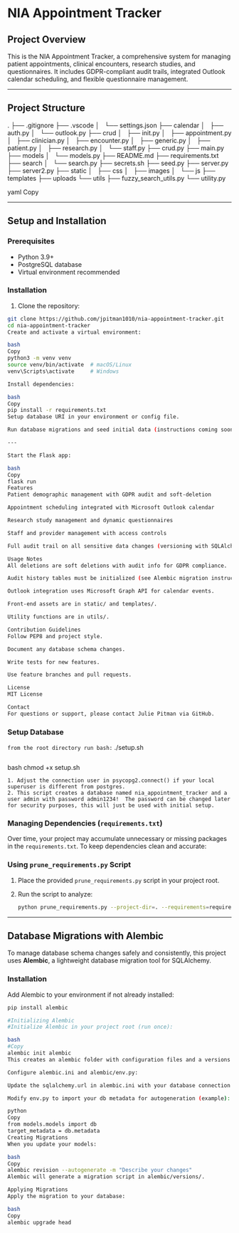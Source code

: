 # NIA Appointment Tracker

## Project Overview

This is the NIA Appointment Tracker, a comprehensive system for managing patient appointments, clinical encounters, research studies, and questionnaires. It includes GDPR-compliant audit trails, integrated Outlook calendar scheduling, and flexible questionnaire management.

---

## Project Structure

.
├── .gitignore
├── .vscode
│   └── settings.json
├── calendar
│   ├── auth.py
│   └── outlook.py
├── crud
│   ├── init.py
│   ├── appointment.py
│   ├── clinician.py
│   ├── encounter.py
│   ├── generic.py
│   ├── patient.py
│   ├── research.py
│   └── staff.py
├── crud.py
├── main.py
├── models
│   └── models.py
├── README.md
├── requirements.txt
├── search
│   └── search.py
├── secrets.sh
├── seed.py
├── server.py
├── server2.py
├── static
│   ├── css
│   ├── images
│   └── js
├── templates
├── uploads
└── utils
├── fuzzy_search_utils.py
└── utility.py

yaml
Copy

---

## Setup and Installation

### Prerequisites

- Python 3.9+
- PostgreSQL database
- Virtual environment recommended

### Installation

1. Clone the repository:

```bash
git clone https://github.com/jpitman1010/nia-appointment-tracker.git
cd nia-appointment-tracker
Create and activate a virtual environment:

bash
Copy
python3 -m venv venv
source venv/bin/activate  # macOS/Linux
venv\Scripts\activate     # Windows

Install dependencies:

bash
Copy
pip install -r requirements.txt
Setup database URI in your environment or config file.

Run database migrations and seed initial data (instructions coming soon).

---

Start the Flask app:

bash
Copy
flask run
Features
Patient demographic management with GDPR audit and soft-deletion

Appointment scheduling integrated with Microsoft Outlook calendar

Research study management and dynamic questionnaires

Staff and provider management with access controls

Full audit trail on all sensitive data changes (versioning with SQLAlchemy-Continuum)

Usage Notes
All deletions are soft deletions with audit info for GDPR compliance.

Audit history tables must be initialized (see Alembic migration instructions).

Outlook integration uses Microsoft Graph API for calendar events.

Front-end assets are in static/ and templates/.

Utility functions are in utils/.

Contribution Guidelines
Follow PEP8 and project style.

Document any database schema changes.

Write tests for new features.

Use feature branches and pull requests.

License
MIT License

Contact
For questions or support, please contact Julie Pitman via GitHub.
```

### Setup Database
```from the root directory run bash:```
./setup.sh

```Make sure setup.sh has execute permission:
```
bash
chmod +x setup.sh

```Notes:
1. Adjust the connection user in psycopg2.connect() if your local superuser is different from postgres.  
2. This script creates a database named nia_appointment_tracker and a user admin with password admin1234!  The password can be changed later for security purposes, this will just be used with initial setup.
```



### Managing Dependencies (`requirements.txt`)

Over time, your project may accumulate unnecessary or missing packages in the `requirements.txt`. To keep dependencies clean and accurate:

### Using `prune_requirements.py` Script

1. Place the provided `prune_requirements.py` script in your project root.

2. Run the script to analyze:

   ```bash
   python prune_requirements.py --project-dir=. --requirements=requirements.txt
   ```

---

## Database Migrations with Alembic

To manage database schema changes safely and consistently, this project uses **Alembic**, a lightweight database migration tool for SQLAlchemy.

### Installation

Add Alembic to your environment if not already installed:

```bash
pip install alembic

#Initializing Alembic
#Initialize Alembic in your project root (run once):

bash
#Copy
alembic init alembic
This creates an alembic folder with configuration files and a versions directory for migration scripts.

Configure alembic.ini and alembic/env.py:

Update the sqlalchemy.url in alembic.ini with your database connection string (e.g., postgresql://user:password@localhost/dbname).

Modify env.py to import your db metadata for autogeneration (example):

python
Copy
from models.models import db
target_metadata = db.metadata
Creating Migrations
When you update your models:

bash
Copy
alembic revision --autogenerate -m "Describe your changes"
Alembic will generate a migration script in alembic/versions/.

Applying Migrations
Apply the migration to your database:

bash
Copy
alembic upgrade head


```
